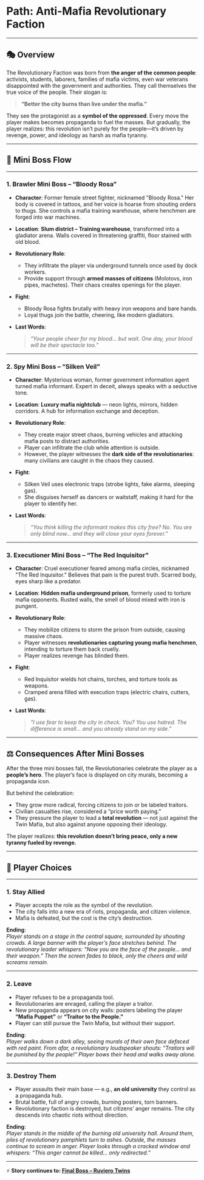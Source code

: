 # **Path: Anti-Mafia Revolutionary Faction**

---

## 🎭 Overview

The Revolutionary Faction was born from **the anger of the common people**: activists, students, laborers, families of mafia victims, even war veterans disappointed with the government and authorities. They call themselves the true voice of the people. Their slogan is:

> **“Better the city burns than live under the mafia.”**

They see the protagonist as a **symbol of the oppressed**. Every move the player makes becomes propaganda to fuel the masses. But gradually, the player realizes: this revolution isn’t purely for the people—it’s driven by revenge, power, and ideology as harsh as mafia tyranny.

---

## 🔪 Mini Boss Flow

---

### 1. **Brawler Mini Boss – “Bloody Rosa”**

- **Character**: Former female street fighter, nicknamed "Bloody Rosa." Her body is covered in tattoos, and her voice is hoarse from shouting orders to thugs. She controls a mafia training warehouse, where henchmen are forged into war machines.
- **Location**: **Slum district – Training warehouse**, transformed into a gladiator arena. Walls covered in threatening graffiti, floor stained with old blood.
- **Revolutionary Role**:

  - They infiltrate the player via underground tunnels once used by dock workers.
  - Provide support through **armed masses of citizens** (Molotovs, iron pipes, machetes). Their chaos creates openings for the player.

- **Fight**:

  - Bloody Rosa fights brutally with heavy iron weapons and bare hands.
  - Loyal thugs join the battle, cheering, like modern gladiators.

- **Last Words**:

  > _“Your people cheer for my blood… but wait. One day, your blood will be their spectacle too.”_

---

### 2. **Spy Mini Boss – “Silken Veil”**

- **Character**: Mysterious woman, former government information agent turned mafia informant. Expert in deceit, always speaks with a seductive tone.
- **Location**: **Luxury mafia nightclub** — neon lights, mirrors, hidden corridors. A hub for information exchange and deception.
- **Revolutionary Role**:

  - They create major street chaos, burning vehicles and attacking mafia posts to distract authorities.
  - Player can infiltrate the club while attention is outside.
  - However, the player witnesses the **dark side of the revolutionaries**: many civilians are caught in the chaos they caused.

- **Fight**:

  - Silken Veil uses electronic traps (strobe lights, fake alarms, sleeping gas).
  - She disguises herself as dancers or waitstaff, making it hard for the player to identify her.

- **Last Words**:

  > _“You think killing the informant makes this city free? No. You are only blind now… and they will close your eyes forever.”_

---

### 3. **Executioner Mini Boss – “The Red Inquisitor”**

- **Character**: Cruel executioner feared among mafia circles, nicknamed "The Red Inquisitor." Believes that pain is the purest truth. Scarred body, eyes sharp like a predator.
- **Location**: **Hidden mafia underground prison**, formerly used to torture mafia opponents. Rusted walls, the smell of blood mixed with iron is pungent.
- **Revolutionary Role**:

  - They mobilize citizens to storm the prison from outside, causing massive chaos.
  - Player witnesses **revolutionaries capturing young mafia henchmen**, intending to torture them back cruelly.
  - Player realizes revenge has blinded them.

- **Fight**:

  - Red Inquisitor wields hot chains, torches, and torture tools as weapons.
  - Cramped arena filled with execution traps (electric chairs, cutters, gas).

- **Last Words**:

  > _“I use fear to keep the city in check. You? You use hatred. The difference is small… and you already stand on my side.”_

---

## ⚖️ Consequences After Mini Bosses

After the three mini bosses fall, the Revolutionaries celebrate the player as a **people’s hero**. The player’s face is displayed on city murals, becoming a propaganda icon.

But behind the celebration:

- They grow more radical, forcing citizens to join or be labeled traitors.
- Civilian casualties rise, considered a “price worth paying.”
- They pressure the player to lead a **total revolution** — not just against the Twin Mafia, but also against anyone opposing their ideology.

The player realizes: **this revolution doesn’t bring peace, only a new tyranny fueled by revenge.**

---

## 🚪 Player Choices

---

### 1. **Stay Allied**

- Player accepts the role as the symbol of the revolution.
- The city falls into a new era of riots, propaganda, and citizen violence.
- Mafia is defeated, but the cost is the city’s destruction.

**Ending**:  
_Player stands on a stage in the central square, surrounded by shouting crowds. A large banner with the player’s face stretches behind. The revolutionary leader whispers: “Now you are the face of the people… and their weapon.” Then the screen fades to black, only the cheers and wild screams remain._

---

### 2. **Leave**

- Player refuses to be a propaganda tool.
- Revolutionaries are enraged, calling the player a traitor.
- New propaganda appears on city walls: posters labeling the player **“Mafia Puppet”** or **“Traitor to the People.”**
- Player can still pursue the Twin Mafia, but without their support.

**Ending**:  
_Player walks down a dark alley, seeing murals of their own face defaced with red paint. From afar, a revolutionary loudspeaker shouts: “Traitors will be punished by the people!” Player bows their head and walks away alone._

---

### 3. **Destroy Them**

- Player assaults their main base — e.g., **an old university** they control as a propaganda hub.
- Brutal battle, full of angry crowds, burning posters, torn banners.
- Revolutionary faction is destroyed, but citizens’ anger remains. The city descends into chaotic riots without direction.

**Ending**:  
_Player stands in the middle of the burning old university hall. Around them, piles of revolutionary pamphlets turn to ashes. Outside, the masses continue to scream in anger. Player looks through a cracked window and whispers: “This anger cannot be killed… only redirected.”_

---

⚡ **Story continues to: [Final Boss – Ruviero Twins](/final)**
